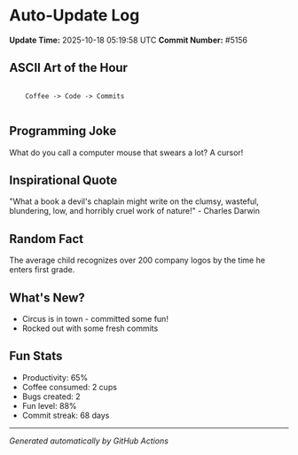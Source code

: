 # Auto-Update Log
**Update Time:** 2025-10-18 05:19:58 UTC
**Commit Number:** #5156

## ASCII Art of the Hour
```

    Coffee -> Code -> Commits
        
```

## Programming Joke
What do you call a computer mouse that swears a lot? A cursor!

## Inspirational Quote
"What a book a devil's chaplain might write on the clumsy, wasteful, blundering, low, and horribly cruel work of nature!" - Charles Darwin

## Random Fact
The average child recognizes over 200 company logos by the time he enters first grade.

## What's New?
- Circus is in town - committed some fun!
- Rocked out with some fresh commits

## Fun Stats
- Productivity: 65%
- Coffee consumed: 2 cups
- Bugs created: 2
- Fun level: 88%
- Commit streak: 68 days

---
*Generated automatically by GitHub Actions*
